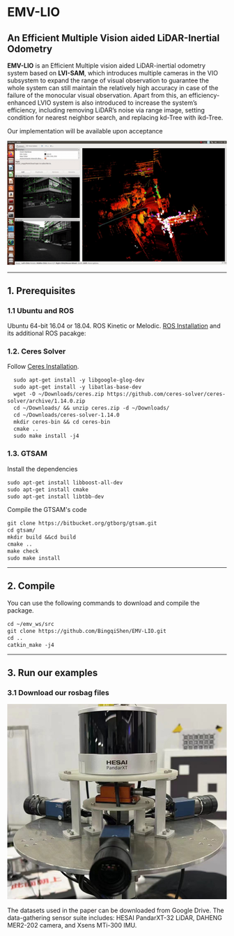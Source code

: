 # EMV-LIO
## An Efficient Multiple Vision aided LiDAR-Inertial Odometry

**EMV-LIO** is an Efficient Multiple vision aided LiDAR-inertial odometry system based on **LVI-SAM**, which introduces multiple cameras in the VIO subsystem to expand the range of visual observation to guarantee the whole system can still maintain the relatively high accuracy in case of the failure of the monocular visual observation. Apart from this, an efficiency-enhanced LVIO system is also introduced to increase the system’s efficiency, including removing LiDAR’s noise via range image, setting condition for nearest neighbor search, and replacing kd-Tree with ikd-Tree. 

Our implementation will be available upon acceptance

<p align='center'>
    <img src="./demo.gif" alt="drawing" width="800"/>
</p>

---

## 1. Prerequisites

### 1.1 **Ubuntu** and **ROS**
Ubuntu 64-bit 16.04 or 18.04.
ROS Kinetic or Melodic. [ROS Installation](http://wiki.ros.org/ROS/Installation) and its additional ROS pacakge:

### 1.2. **Ceres Solver**
Follow [Ceres Installation](http://ceres-solver.org/installation.html).

```
  sudo apt-get install -y libgoogle-glog-dev
  sudo apt-get install -y libatlas-base-dev
  wget -O ~/Downloads/ceres.zip https://github.com/ceres-solver/ceres-solver/archive/1.14.0.zip
  cd ~/Downloads/ && unzip ceres.zip -d ~/Downloads/
  cd ~/Downloads/ceres-solver-1.14.0
  mkdir ceres-bin && cd ceres-bin
  cmake ..
  sudo make install -j4
```

### 1.3. **GTSAM**

Install the dependencies
```
sudo apt-get install libboost-all-dev
sudo apt-get install cmake
sudo apt-get install libtbb-dev
```
Compile the GTSAM's code 
```
git clone https://bitbucket.org/gtborg/gtsam.git
cd gtsam/
mkdir build &&cd build
cmake ..
make check 
sudo make install 
```

---

## 2. Compile
You can use the following commands to download and compile the package.

```
cd ~/emv_ws/src
git clone https://github.com/BingqiShen/EMV-LIO.git
cd ..
catkin_make -j4
```

---

## 3. Run our examples


### 3.1 Download our rosbag files

<p align='center'>
    <img src="./device.png" alt="drawing" width="600"/>
</p>

The datasets used in the paper can be downloaded from Google Drive. The data-gathering sensor suite includes: HESAI PandarXT-32 LiDAR, DAHENG MER2-202 camera, and Xsens MTi-300 IMU.
